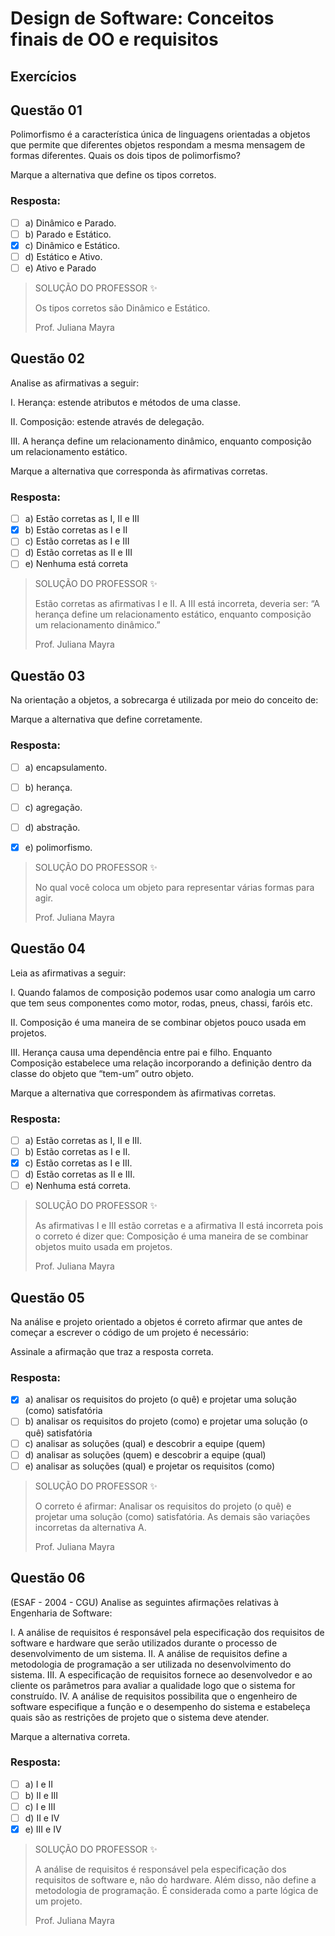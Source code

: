 # Design de Software: Conceitos finais de OO e requisitos

## Exercícios


## Questão 01 
Polimorfismo é a característica única de linguagens orientadas a objetos que permite que diferentes objetos respondam a mesma mensagem de formas diferentes. Quais os dois tipos de polimorfismo?

Marque a alternativa que define os tipos corretos.
### Resposta:
- [ ] a) Dinâmico e Parado.
- [ ] b) Parado e Estático.
- [x] c) Dinâmico e Estático.
- [ ] d) Estático e Ativo.
- [ ] e) ​Ativo e Parado

> SOLUÇÃO DO PROFESSOR ✨
>
> Os tipos corretos são Dinâmico e Estático.
>
> Prof. Juliana Mayra

## Questão 02 
Analise as afirmativas a seguir:

I. Herança: estende atributos e métodos de uma classe.

II. Composição: estende através de delegação.

III. A herança define um relacionamento dinâmico, enquanto composição um relacionamento estático.



Marque a alternativa que corresponda às afirmativas corretas.
### Resposta:
- [ ] a) ​Estão corretas as I, II e III
- [x] b) ​Estão corretas as I e II
- [ ] c) Estão corretas as I e III
- [ ] d) ​Estão corretas as II e III
- [ ] e) ​Nenhuma está correta

> SOLUÇÃO DO PROFESSOR ✨
>
> ​Estão corretas as afirmativas I e II. A III está incorreta, deveria ser: “A herança define um relacionamento estático, enquanto composição um relacionamento dinâmico.”
>
> Prof. Juliana Mayra

## Questão 03 
Na orientação a objetos, a sobrecarga é utilizada por meio do conceito de:

Marque a alternativa que define corretamente.
### Resposta:
- [ ] a) encapsulamento.
- [ ] b) herança.
- [ ] c) agregação.
- [ ] d) abstração.
- [x] e) polimorfismo.


> SOLUÇÃO DO PROFESSOR ✨
>
> ​No qual você coloca um objeto para representar várias formas para agir.
>
> Prof. Juliana Mayra

## Questão 04 
Leia as afirmativas a seguir:

I. Quando falamos de composição podemos usar como analogia um carro que tem seus componentes como motor, rodas, pneus, chassi, faróis etc.

II. Composição é uma maneira de se combinar objetos pouco usada em projetos.

III. Herança causa uma dependência entre pai e filho. Enquanto Composição estabelece uma relação incorporando a definição dentro da classe do objeto que “tem-um” outro objeto.

Marque a alternativa que correspondem às afirmativas corretas.
### Resposta:
- [ ] a) Estão corretas as I, II e III.
- [ ] b) Estão corretas as I e II.
- [x] c) Estão corretas as I e III.
- [ ] d) Estão corretas as II e III.
- [ ] e) Nenhuma está correta.

> SOLUÇÃO DO PROFESSOR ✨
>
> As afirmativas I e III estão corretas e a afirmativa II está incorreta pois o correto é dizer que: Composição é uma maneira de se combinar objetos muito usada em projetos.
>
> Prof. Juliana Mayra

## Questão 05 
Na análise e projeto orientado a objetos é correto afirmar que antes de começar a escrever o código de um projeto é necessário:

Assinale a afirmação que traz a resposta correta.
### Resposta:
- [x] a) analisar os requisitos do projeto (o quê) e projetar uma solução (como) satisfatória
- [ ] b) analisar os requisitos do projeto (como) e projetar uma solução (o quê) satisfatória
- [ ] c) analisar as soluções (qual) e descobrir a equipe (quem)
- [ ] d) analisar as soluções (quem) e descobrir a equipe (qual)
- [ ] e) analisar as soluções (qual) e projetar os requisitos (como)

> SOLUÇÃO DO PROFESSOR ✨
>
> O correto é afirmar: Analisar os requisitos do projeto (o quê) e projetar uma solução (como) satisfatória. As demais são variações incorretas da alternativa A.
>
> Prof. Juliana Mayra

## Questão 06 
(ESAF - 2004 - CGU) Analise as seguintes afirmações relativas à Engenharia de Software:


I. A análise de requisitos é responsável pela especificação dos requisitos de software e hardware que serão utilizados durante o processo de desenvolvimento de um sistema.
II. A análise de requisitos define a metodologia de programação a ser utilizada no desenvolvimento do sistema.
III. A especificação de requisitos fornece ao desenvolvedor e ao cliente os parâmetros para avaliar a qualidade logo que o sistema for construído.
IV. A análise de requisitos possibilita que o engenheiro de software especifique a função e o desempenho do sistema e estabeleça quais são as restrições de projeto que o sistema deve atender.


Marque a alternativa correta.
### Resposta:
- [ ] a) I e II
- [ ] b) II e III
- [ ] c) I e III
- [ ] d) II e IV
- [x] e) III e IV

> SOLUÇÃO DO PROFESSOR ✨
>
> A análise de requisitos é responsável pela especificação dos requisitos de software e, não do hardware. Além disso, não define a metodologia de programação. É considerada como a parte lógica de um projeto.
>
> Prof. Juliana Mayra
